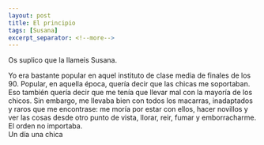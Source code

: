 ```yaml
---
layout: post
title: El principio
tags: [Susana]
excerpt_separator: <!--more-->
---
```


Os suplico que la llameis Susana.

Yo era bastante popular en aquel instituto de clase media de finales de los 90. Popular, en aquella época, quería decir que las chicas me soportaban. Eso también quería decir que me tenía que llevar mal con la mayoría de los chicos. 
Sin embargo, me llevaba bien con todos los macarras, inadaptados y raros que me encontrase: me moría por estar con ellos, hacer novillos y ver las cosas desde otro punto de vista, llorar, reir, fumar y emborracharme. El orden no importaba.  
Un día una chica
